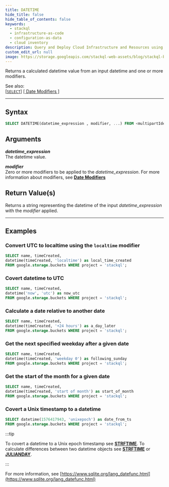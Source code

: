 ```yaml
---
title: DATETIME
hide_title: false
hide_table_of_contents: false
keywords:
  - stackql
  - infrastructure-as-code
  - configuration-as-data
  - cloud inventory
description: Query and Deploy Cloud Infrastructure and Resources using SQL
custom_edit_url: null
image: https://storage.googleapis.com/stackql-web-assets/blog/stackql-blog-post-featured-image.png
---
```

Returns a calculated datetime value from an input datetime and one or more modifiers.  

See also:  
[[` SELECT `]](/docs/language-spec/select) [[ Date Modifiers ]](/docs/language-spec/functions/datetime/date_modifiers) 

* * * 

## Syntax

```sql
SELECT DATETIME(datetime_expression , modifier, ...) FROM <multipartIdentifier>;
```

## Arguments

__*datetime_expression*__  
The datetime value.

__*modifier*__  
Zero or more modifiers to be applied to the *datetime_expression*.  For more information about modifiers, see [**Date Modifiers**](/docs/language-spec/functions/datetime/date_modifiers)

## Return Value(s)

Returns a string representing the datetime of the input *datetime_expression* with the *modifier* applied.

* * *

## Examples

### Convert UTC to localtime using the `localtime` modifier

```sql
SELECT name, timeCreated,
datetime(timeCreated, 'localtime') as local_time_created
FROM google.storage.buckets WHERE project = 'stackql';
```

### Covert datetime to UTC

```sql
SELECT name, timeCreated,
datetime('now', 'utc') as now_utc
FROM google.storage.buckets WHERE project = 'stackql';
```

### Calculate a date relative to another date

```sql
SELECT name, timeCreated,
datetime(timeCreated, '+24 hours') as a_day_later
FROM google.storage.buckets WHERE project = 'stackql';
```

### Get the next specified weekday after a given date

```sql
SELECT name, timeCreated,
datetime(timeCreated, 'weekday 0') as following_sunday
FROM google.storage.buckets WHERE project = 'stackql';
```

### Get the start of the month for a given date

```sql
SELECT name, timeCreated,
datetime(timeCreated, 'start of month') as start_of_month
FROM google.storage.buckets WHERE project = 'stackql';
```

### Covert a Unix timestamp to a datetime

```sql
SELECT datetime(1576417943, 'unixepoch') as date_from_ts
FROM google.storage.buckets WHERE project = 'stackql';
```

:::tip 

To covert a datetime to a Unix epoch timestamp see [**STRFTIME**](/docs/language-spec/functions/datetime/strftime).  To calculate differences between two datetime objects see [**STRFTIME**](/docs/language-spec/functions/datetime/strftime) or [**JULIANDAY**](/docs/language-spec/functions/datetime/julianday).

:::

For more information, see [https://www.sqlite.org/lang_datefunc.html](https://www.sqlite.org/lang_datefunc.html)
